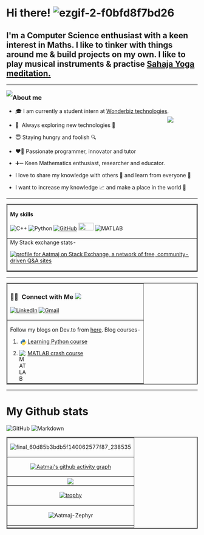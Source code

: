 
# Hi there! ![ezgif-2-f0bfd8f7bd26](https://user-images.githubusercontent.com/83284294/124421267-b65b8100-dd7e-11eb-83a6-b3572a3ee21f.gif)
I'm a Computer Science enthusiast with a keen interest in Maths. I like to tinker with things around me & build projects on my own. I like to play musical instruments & practise [Sahaja Yoga meditation.](https://www.sahajayoga.org.in/)
---
____
<img src="https://user-images.githubusercontent.com/83284294/124421891-038c2280-dd80-11eb-90ba-8d72f618a1fe.gif" align="left">
 
<h3> About me</h3> 

- 🎓 I am currently a student intern at [Wonderbiz technologies](https://www.linkedin.com/company/wonderbiz-technologies/mycompany/).  <img src="https://user-images.githubusercontent.com/83284294/124422693-5b775900-dd81-11eb-9126-3431b67b05a2.png" align="right"  width="80">

- 🤠 &nbsp;Always exploring new technologies 🧭 
- 😇 Staying hungry and foolish 🔍
- ❤️‍🔥 Passionate programmer, innovator and tutor
- ➕➖ Keen Mathematics enthusiast, researcher and educator.
- I love to share my knowledge with others 🤝 and learn from everyone 🙌 
- I want to increase my knowledge 📈 and make a place in the world 🚀

___
<table border="2" align="center">
 <tr><td>
  
  **My skills**
  
![C++](https://img.shields.io/badge/-C++-00599C?style=flat-square&logo=c) 
![Python](https://img.shields.io/badge/-Python-black?style=flat-square&logo=Python)
[![GitHub](https://img.shields.io/badge/-GitHub-181717?style=flat-square&logo=github)](https://github.com/Aatmaj-Zephyr)
<img width="40" height="20" src="https://user-images.githubusercontent.com/83284294/123540998-995ff600-d75f-11eb-8b1b-9940ee5d68d2.png">
![MATLAB](https://img.shields.io/badge/MATLAB-image%20processing-yellowgreen)
  </td>
  <tr>
  <td>
   My Stack exchange stats-
   
   
   <a href="https://stackexchange.com/users/18205358/aatmaj"><img src="https://stackexchange.com/users/flair/18205358.png" width="208" align="center" height="58" alt="profile for Aatmaj on Stack Exchange, a network of free, community-driven Q&amp;A sites" title="profile for Aatmaj on Stack Exchange, a network of free, community-driven Q&amp;A sites" /></a>
   
</table>
 
 ____
 
 <table border="2" align="center">
 <tr><td>
<h3> 🤝🏻 &nbsp;Connect with Me <img src="https://github.com/TheDudeThatCode/TheDudeThatCode/blob/master/Assets/Handshake.gif" height="32px"> </h3>

[![LinkedIn][1.2]][1]
[![Gmail][2.2]][2]


[1.2]: https://img.shields.io/badge/linkedin-%230077B5.svg?&style=for-the-badge&logo=linkedin&logoColor=white 
[2.2]: https://img.shields.io/badge/Gmail-D14836?style=for-the-badge&logo=gmail&logoColor=white

[1]: https://www.linkedin.com/in/aatmajmhatre/
[2]: https://aatmaj.mhatre@gmail.com
  
  </td><tr><td>

Follow my blogs on Dev.to from [here](https://dev.to/aatmaj).
Blog courses-
  
1) <img align="left" alt="Python" width="22px" src="https://raw.githubusercontent.com/github/explore/80688e429a7d4ef2fca1e82350fe8e3517d3494d/topics/python/python.png" /> [Learning Python course](https://dev.to/aatmaj/launching-the-learning-python-course-5f31)

2) <img align="left" alt="MATLAB" width="22px" src="https://upload.wikimedia.org/wikipedia/commons/2/21/Matlab_Logo.png" />  [MATLAB crash course](https://dev.to/aatmaj/launching-matlab-mondays-a-crash-course-nb1)

 </table>

____

# My Github stats 
  ![GitHub](https://img.shields.io/badge/-GitHub-333333?style=flat&logo=github)
  ![Markdown](https://img.shields.io/badge/-Markdown-333333?style=flat&logo=markdown)
  
  <Table border=2 > <tr align="center"> <td>
 
![final_60d85b3bdb5f140062577f87_238535](https://user-images.githubusercontent.com/83284294/124414381-42b27780-dd70-11eb-862e-a90d111e0bdd.gif)

</tr>
 <tr align="center"> <td> 
 
 [![Aatmaj's github activity graph](https://activity-graph.herokuapp.com/graph?username=Aatmaj-Zephyr&theme=react-dark)](https://github.com/Aatmaj-Zephyr)
</tr>
 <tr align="center"> <td> 
 
<a href="https://github.com/Aatmaj-Zephyr">
 <img align= "center" src="https://github-readme-stats.vercel.app/api?username=Aatmaj-Zephyr&show_icons=true&theme=radical&line_height=20&include_all_commits=true&count_private=true alt="Aatmaj-Zephyr's github stats"/>
</a><br>
 </tr>
 <tr align="center"> <td> 
 
[![trophy](https://github-profile-trophy.vercel.app/?username=Aatmaj-Zephyr&theme=dracula)](https://github-profile-trophy.vercel.app/?username=Aatmaj-Zephyr&theme=dracula&title=Commit,Issues,Stars,Repositories)
</tr>
 <tr align="center"> <td> 
 
 <p><img align="center" src="https://github-readme-streak-stats.herokuapp.com/?user=Aatmaj-Zephyr&" alt="Aatmaj-Zephyr" /></p>
</tr>
 <tr align="center"> <td> 
 

  
